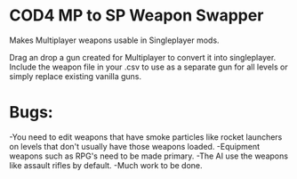 # COD4 MP to SP Weapon Swapper

Makes Multiplayer weapons usable in Singleplayer mods.

Drag an drop a gun created for Multiplayer to convert it into singleplayer. 
Include the weapon file in your .csv to use as a separate gun for all levels or simply replace existing vanilla guns.

# Bugs:
-You need to edit weapons that have smoke particles like rocket launchers on levels that don't usually have those weapons loaded.
-Equipment weapons such as RPG's need to be made primary.
-The AI use the weapons like assault rifles by default.
-Much work to be done.